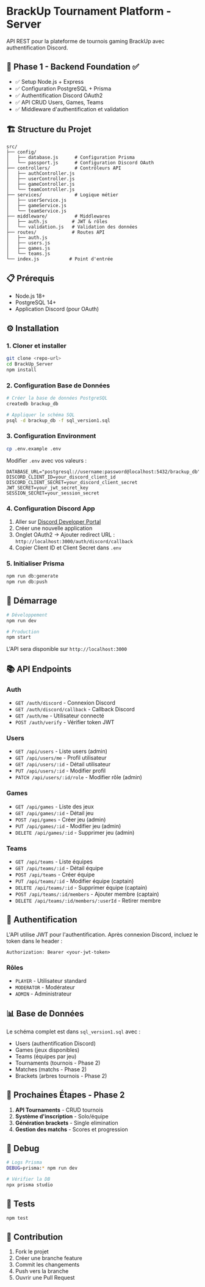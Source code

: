 # BrackUp Tournament Platform - Server

API REST pour la plateforme de tournois gaming BrackUp avec authentification Discord.

## 🚀 Phase 1 - Backend Foundation ✅

- ✅ Setup Node.js + Express
- ✅ Configuration PostgreSQL + Prisma
- ✅ Authentification Discord OAuth2
- ✅ API CRUD Users, Games, Teams
- ✅ Middleware d'authentification et validation

## 🏗️ Structure du Projet

```
src/
├── config/
│   ├── database.js      # Configuration Prisma
│   └── passport.js      # Configuration Discord OAuth
├── controllers/         # Contrôleurs API
│   ├── authController.js
│   ├── userController.js
│   ├── gameController.js
│   └── teamController.js
├── services/            # Logique métier
│   ├── userService.js
│   ├── gameService.js
│   └── teamService.js
├── middleware/          # Middlewares
│   ├── auth.js         # JWT & rôles
│   └── validation.js   # Validation des données
├── routes/             # Routes API
│   ├── auth.js
│   ├── users.js
│   ├── games.js
│   └── teams.js
└── index.js           # Point d'entrée
```

## 📋 Prérequis

- Node.js 18+
- PostgreSQL 14+
- Application Discord (pour OAuth)

## ⚙️ Installation

### 1. Cloner et installer
```bash
git clone <repo-url>
cd BrackUp_Server
npm install
```

### 2. Configuration Base de Données
```bash
# Créer la base de données PostgreSQL
createdb brackup_db

# Appliquer le schéma SQL
psql -d brackup_db -f sql_version1.sql
```

### 3. Configuration Environment
```bash
cp .env.example .env
```

Modifier `.env` avec vos valeurs :
```env
DATABASE_URL="postgresql://username:password@localhost:5432/brackup_db"
DISCORD_CLIENT_ID=your_discord_client_id
DISCORD_CLIENT_SECRET=your_discord_client_secret
JWT_SECRET=your_jwt_secret_key
SESSION_SECRET=your_session_secret
```

### 4. Configuration Discord App

1. Aller sur [Discord Developer Portal](https://discord.com/developers/applications)
2. Créer une nouvelle application
3. Onglet OAuth2 → Ajouter redirect URL : `http://localhost:3000/auth/discord/callback`
4. Copier Client ID et Client Secret dans `.env`

### 5. Initialiser Prisma
```bash
npm run db:generate
npm run db:push
```

## 🚀 Démarrage

```bash
# Développement
npm run dev

# Production
npm start
```

L'API sera disponible sur `http://localhost:3000`

## 📚 API Endpoints

### Auth
- `GET /auth/discord` - Connexion Discord
- `GET /auth/discord/callback` - Callback Discord
- `GET /auth/me` - Utilisateur connecté
- `POST /auth/verify` - Vérifier token JWT

### Users
- `GET /api/users` - Liste users (admin)
- `GET /api/users/me` - Profil utilisateur
- `GET /api/users/:id` - Détail utilisateur
- `PUT /api/users/:id` - Modifier profil
- `PATCH /api/users/:id/role` - Modifier rôle (admin)

### Games
- `GET /api/games` - Liste des jeux
- `GET /api/games/:id` - Détail jeu
- `POST /api/games` - Créer jeu (admin)
- `PUT /api/games/:id` - Modifier jeu (admin)
- `DELETE /api/games/:id` - Supprimer jeu (admin)

### Teams
- `GET /api/teams` - Liste équipes
- `GET /api/teams/:id` - Détail équipe
- `POST /api/teams` - Créer équipe
- `PUT /api/teams/:id` - Modifier équipe (captain)
- `DELETE /api/teams/:id` - Supprimer équipe (captain)
- `POST /api/teams/:id/members` - Ajouter membre (captain)
- `DELETE /api/teams/:id/members/:userId` - Retirer membre

## 🔐 Authentification

L'API utilise JWT pour l'authentification. Après connexion Discord, incluez le token dans le header :

```http
Authorization: Bearer <your-jwt-token>
```

### Rôles
- `PLAYER` - Utilisateur standard
- `MODERATOR` - Modérateur
- `ADMIN` - Administrateur

## 📊 Base de Données

Le schéma complet est dans `sql_version1.sql` avec :
- Users (authentification Discord)
- Games (jeux disponibles)
- Teams (équipes par jeu)
- Tournaments (tournois - Phase 2)
- Matches (matchs - Phase 2)
- Brackets (arbres tournois - Phase 2)

## 🔄 Prochaines Étapes - Phase 2

1. **API Tournaments** - CRUD tournois
2. **Système d'inscription** - Solo/équipe
3. **Génération brackets** - Single elimination
4. **Gestion des matchs** - Scores et progression

## 🐛 Debug

```bash
# Logs Prisma
DEBUG=prisma:* npm run dev

# Vérifier la DB
npx prisma studio
```

## 📝 Tests

```bash
npm test
```

## 🤝 Contribution

1. Fork le projet
2. Créer une branche feature
3. Commit les changements
4. Push vers la branche
5. Ouvrir une Pull Request